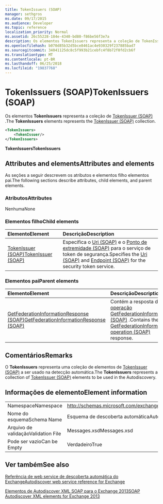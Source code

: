 ```yaml
---
title: TokenIssuers (SOAP)
manager: sethgros
ms.date: 09/17/2015
ms.audience: Developer
ms.topic: reference
localization_priority: Normal
ms.assetid: 26c55228-184e-4340-bd80-f86be56f3e7a
description: Os elementos TokenIssuers representa a coleção de TokenIssuer (SOAP).
ms.openlocfilehash: b070d85b32d5bce8461ac4e930329f237885bad7
ms.sourcegitcommit: 34041125dc8c5f993b21cebfc4f8b72f0fd2cb6f
ms.translationtype: MT
ms.contentlocale: pt-BR
ms.lasthandoff: 06/25/2018
ms.locfileid: "19837768"
---
```

# <a name="tokenissuers-soap"></a><span data-ttu-id="a7594-103">TokenIssuers (SOAP)</span><span class="sxs-lookup"><span data-stu-id="a7594-103">TokenIssuers (SOAP)</span></span>

<span data-ttu-id="a7594-104">Os elementos **TokenIssuers** representa a coleção de [TokenIssuer (SOAP)](tokenissuer-soap.md) .</span><span class="sxs-lookup"><span data-stu-id="a7594-104">The **TokenIssuers** elements represents the [TokenIssuer (SOAP)](tokenissuer-soap.md) collection.</span></span> 
  
```XML
<TokenIssuers>
    <TokenIssuer/>
</TokenIssuers>
```

 <span data-ttu-id="a7594-105">**TokenIssuers**</span><span class="sxs-lookup"><span data-stu-id="a7594-105">**TokenIssuers**</span></span>
## <a name="attributes-and-elements"></a><span data-ttu-id="a7594-106">Attributes and elements</span><span class="sxs-lookup"><span data-stu-id="a7594-106">Attributes and elements</span></span>

<span data-ttu-id="a7594-107">As seções a seguir descrevem os atributos e elementos filho elementos pai.</span><span class="sxs-lookup"><span data-stu-id="a7594-107">The following sections describe attributes, child elements, and parent elements.</span></span>
  
### <a name="attributes"></a><span data-ttu-id="a7594-108">Atributos</span><span class="sxs-lookup"><span data-stu-id="a7594-108">Attributes</span></span>

<span data-ttu-id="a7594-109">Nenhuma</span><span class="sxs-lookup"><span data-stu-id="a7594-109">None</span></span>
  
### <a name="child-elements"></a><span data-ttu-id="a7594-110">Elementos filho</span><span class="sxs-lookup"><span data-stu-id="a7594-110">Child elements</span></span>

|<span data-ttu-id="a7594-111">**Elemento**</span><span class="sxs-lookup"><span data-stu-id="a7594-111">**Element**</span></span>|<span data-ttu-id="a7594-112">**Descrição**</span><span class="sxs-lookup"><span data-stu-id="a7594-112">**Description**</span></span>|
|:-----|:-----|
|[<span data-ttu-id="a7594-113">TokenIssuer (SOAP)</span><span class="sxs-lookup"><span data-stu-id="a7594-113">TokenIssuer (SOAP)</span></span>](tokenissuer-soap.md) <br/> |<span data-ttu-id="a7594-114">Especifica o [Uri (SOAP)](uri-soap.md) e o [Ponto de extremidade (SOAP)](endpoint-soap.md) para o serviço de token de segurança.</span><span class="sxs-lookup"><span data-stu-id="a7594-114">Specifies the [Uri (SOAP)](uri-soap.md) and [Endpoint (SOAP)](endpoint-soap.md) for the security token service.</span></span>  <br/> |
   
### <a name="parent-elements"></a><span data-ttu-id="a7594-115">Elementos pai</span><span class="sxs-lookup"><span data-stu-id="a7594-115">Parent elements</span></span>

|<span data-ttu-id="a7594-116">**Elemento**</span><span class="sxs-lookup"><span data-stu-id="a7594-116">**Element**</span></span>|<span data-ttu-id="a7594-117">**Descrição**</span><span class="sxs-lookup"><span data-stu-id="a7594-117">**Description**</span></span>|
|:-----|:-----|
|[<span data-ttu-id="a7594-118">GetFederationInformationResponse (SOAP)</span><span class="sxs-lookup"><span data-stu-id="a7594-118">GetFederationInformationResponse (SOAP)</span></span>](getfederationinformationresponse-soap.md) <br/> |<span data-ttu-id="a7594-119">Contém a resposta de [operação GetFederationInformation (SOAP)](getfederationinformation-operation-soap.md) .</span><span class="sxs-lookup"><span data-stu-id="a7594-119">Contains the [GetFederationInformation operation (SOAP)](getfederationinformation-operation-soap.md) response.</span></span>  <br/> |
   
## <a name="remarks"></a><span data-ttu-id="a7594-120">Comentários</span><span class="sxs-lookup"><span data-stu-id="a7594-120">Remarks</span></span>

<span data-ttu-id="a7594-121">O **TokenIssuers** representa uma coleção de elementos de [TokenIssuer (SOAP)](tokenissuer-soap.md) a ser usado na detecção automática.</span><span class="sxs-lookup"><span data-stu-id="a7594-121">The **TokenIssuers** represents a collection of [TokenIssuer (SOAP)](tokenissuer-soap.md) elements to be used in the Autodiscovery.</span></span> 
  
## <a name="element-information"></a><span data-ttu-id="a7594-122">Informações de elemento</span><span class="sxs-lookup"><span data-stu-id="a7594-122">Element information</span></span>

|||
|:-----|:-----|
|<span data-ttu-id="a7594-123">Namespace</span><span class="sxs-lookup"><span data-stu-id="a7594-123">Namespace</span></span>  <br/> |http://schemas.microsoft.com/exchange/2010/Autodiscover  <br/> |
|<span data-ttu-id="a7594-124">Nome do esquema</span><span class="sxs-lookup"><span data-stu-id="a7594-124">Schema Name</span></span>  <br/> |<span data-ttu-id="a7594-125">Esquema de descoberta automática</span><span class="sxs-lookup"><span data-stu-id="a7594-125">Autodiscover schema</span></span>  <br/> |
|<span data-ttu-id="a7594-126">Arquivo de validação</span><span class="sxs-lookup"><span data-stu-id="a7594-126">Validation File</span></span>  <br/> |<span data-ttu-id="a7594-127">Messages.xsd</span><span class="sxs-lookup"><span data-stu-id="a7594-127">Messages.xsd</span></span>  <br/> |
|<span data-ttu-id="a7594-128">Pode ser vazio</span><span class="sxs-lookup"><span data-stu-id="a7594-128">Can be Empty</span></span>  <br/> |<span data-ttu-id="a7594-129">Verdadeiro</span><span class="sxs-lookup"><span data-stu-id="a7594-129">True</span></span>  <br/> |
   
## <a name="see-also"></a><span data-ttu-id="a7594-130">Ver também</span><span class="sxs-lookup"><span data-stu-id="a7594-130">See also</span></span>



[<span data-ttu-id="a7594-131">Referência de web service de descoberta automática do Exchange</span><span class="sxs-lookup"><span data-stu-id="a7594-131">Autodiscover web service reference for Exchange</span></span>](autodiscover-web-service-reference-for-exchange.md)
  
[<span data-ttu-id="a7594-132">Elementos de Autodiscover XML SOAP para o Exchange 2013</span><span class="sxs-lookup"><span data-stu-id="a7594-132">SOAP Autodiscover XML elements for Exchange 2013</span></span>](soap-autodiscover-xml-elements-for-exchange-2013.md)

